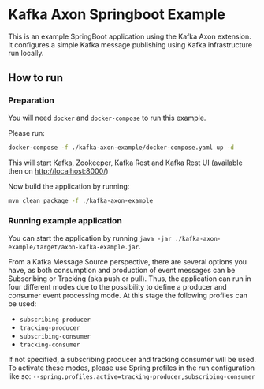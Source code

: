 # Kafka Axon Springboot Example

This is an example SpringBoot application using the Kafka Axon extension. 
It configures a simple Kafka message publishing using Kafka infrastructure run locally. 

## How to run

### Preparation

You will need `docker` and `docker-compose` to run this example.

Please run:

```bash 
docker-compose -f ./kafka-axon-example/docker-compose.yaml up -d
```

This will start Kafka, Zookeeper,
 Kafka Rest and Kafka Rest UI (available then on [http://localhost:8000/](http://localhost:8000/))

Now build the application by running:

```bash
mvn clean package -f ./kafka-axon-example 
``` 

### Running example application
 
You can start the application by running `java -jar ./kafka-axon-example/target/axon-kafka-example.jar`.

From a Kafka Message Source perspective, there are several options you have, as both consumption and production of 
event messages can be Subscribing or Tracking (aka push or pull).
Thus, the application can run in four different modes due to the possibility to define a producer
 and consumer event processing mode.
At this stage the following profiles can be used:

  * `subscribing-producer`
  * `tracking-producer`
  * `subscribing-consumer`
  * `tracking-consumer`
 
If not specified, a subscribing producer and tracking consumer will be used.
To activate these modes, please use Spring profiles in the run configuration like so:
 `--spring.profiles.active=tracking-producer,subscribing-consumer`

